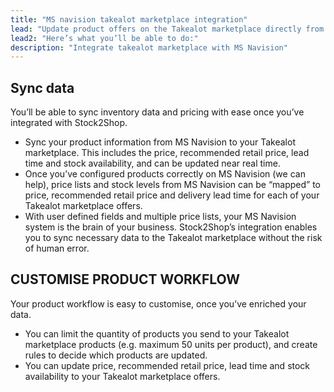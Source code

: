 ```yaml
---
title: "MS navision takealot marketplace integration"
lead: "Update product offers on the Takealot marketplace directly from your MS Navision accounting system. Stock2Shop’s simple integration will streamline your operation by reducing duplicate data capture, and ensuring your product information on Takealot is up to date."
lead2: "Here’s what you’ll be able to do:"
description: "Integrate takealot marketplace with MS Navision"
---
```


Sync data
---------

You’ll be able to sync inventory data and pricing with ease once you’ve integrated with Stock2Shop.

*   Sync your product information from MS Navision to your Takealot marketplace. This includes the price, recommended retail price, lead time and stock availability, and can be updated near real time.
*   Once you’ve configured products correctly on MS Navision (we can help), price lists and stock levels from MS Navision can be “mapped” to price, recommended retail price and delivery lead time for each of your Takealot marketplace offers.
*   With user defined fields and multiple price lists, your MS Navision system is the brain of your business. Stock2Shop’s integration enables you to sync necessary data to the Takealot marketplace without the risk of human error.

CUSTOMISE PRODUCT WORKFLOW
--------------------------

Your product workflow is easy to customise, once you’ve enriched your data.

*   You can limit the quantity of products you send to your Takealot marketplace products (e.g. maximum 50 units per product), and create rules to decide which products are updated.
*   You can update price, recommended retail price, lead time and stock availability to your Takealot marketplace offers.
